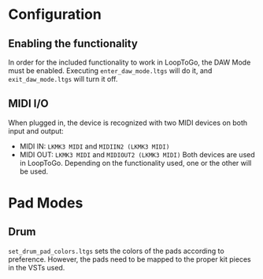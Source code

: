 # Configuration
## Enabling the functionality
In order for the included functionality to work in LoopToGo, the DAW Mode must be enabled. Executing `enter_daw_mode.ltgs` will do it, and `exit_daw_mode.ltgs` will turn it off.

## MIDI I/O
When plugged in, the device is recognized with two MIDI devices on both input and output: 
* MIDI IN: `LKMK3 MIDI` and `MIDIIN2 (LKMK3 MIDI)`  
* MIDI OUT: `LKMK3 MIDI` and `MIDIOUT2 (LKMK3 MIDI)`
Both devices are used in LoopToGo. Depending on the functionality used, one or the other will be used.

# Pad Modes
## Drum
`set_drum_pad_colors.ltgs` sets the colors of the pads according to preference. However, the pads need to be mapped to the proper kit pieces in the VSTs used.